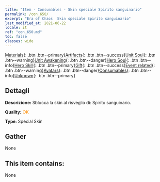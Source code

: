 ```yaml
---
title: "Item - Consumables - Skin speciale Spirito sanguinario"
permalink: /con_650/
excerpt: "Era of Chaos  Skin speciale Spirito sanguinario"
last_modified_at: 2021-06-22
locale: it
ref: "con_650.md"
toc: false
classes: wide
---
```

 [Materials](/ItemsIT/){: .btn .btn--primary}[Artifacts](/ItemsIT/Artifacts/){: .btn .btn--success}[Unit Soul](/ItemsIT/UnitSoul/){: .btn .btn--warning}[Unit Awakening](/ItemsIT/UnitAwakening/){: .btn .btn--danger}[Hero Soul](/ItemsIT/HeroSoul/){: .btn .btn--info}[Hero Skill](/ItemsIT/HeroSkill/){: .btn .btn--primary}[Gift](/ItemsIT/Gift/){: .btn .btn--success}[Event related](/ItemsIT/Events/){: .btn .btn--warning}[Avatars](/ItemsIT/Avatars/){: .btn .btn--danger}[Consumables](/ItemsIT/Consumables/){: .btn .btn--info}[Unknown](/ItemsIT/Unknown/){: .btn .btn--primary}

## Dettagli
 **Descrizione:** Sblocca la skin al risveglio di: Spirito sanguinario.

 **Quality:** <span style="color: #FF8C00">OK</span>

 **Type:** Special Skin

## Gather

  None

## This item contains:

  None

